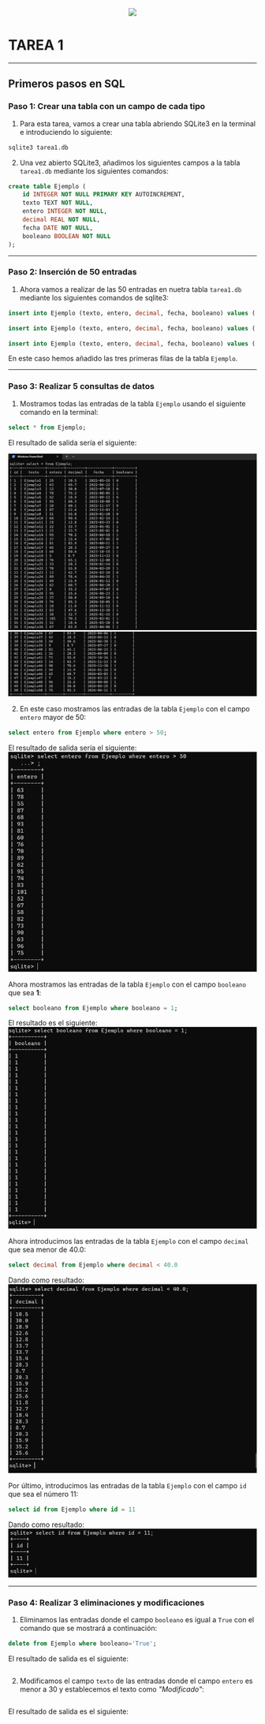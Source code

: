 
<div align="center">
<img src="https://e7.pngegg.com/pngimages/778/255/png-clipart-sqlite-database-android-mysql-android-text-logo-thumbnail.png" width="300px"/>
</div>

# **TAREA 1**
___
## Primeros pasos en SQL

### Paso 1: Crear una tabla con un campo de cada tipo
1. Para esta tarea, vamos a crear una tabla abriendo SQLite3 en la terminal e introduciendo lo siguiente:
```sql
sqlite3 tarea1.db
```
2. Una vez abierto SQLite3, añadimos los siguientes campos a la tabla `tarea1.db` mediante los siguientes comandos:
```sql
create table Ejemplo (
    id INTEGER NOT NULL PRIMARY KEY AUTOINCREMENT,
    texto TEXT NOT NULL,
    entero INTEGER NOT NULL,
    decimal REAL NOT NULL,
    fecha DATE NOT NULL,
    booleano BOOLEAN NOT NULL  
);
```
___
### Paso 2: Inserción de 50 entradas
1. Ahora vamos a realizar de las 50 entradas en nuetra tabla `tarea1.db` mediante los siguientes comandos de sqlite3:
```sql
insert into Ejemplo (texto, entero, decimal, fecha, booleano) values ('Ejemplo1','25','10.5','2022-05-15','0');
```

```sql
insert into Ejemplo (texto, entero, decimal, fecha, booleano) values ('Ejemplo2','63','45.7','2022-06-22','1');
```

```sql
insert into Ejemplo (texto, entero, decimal, fecha, booleano) values ('Ejemplo3','12','30.0','2022-07-10','0');
```

En este caso hemos añadido las tres primeras filas de la tabla `Ejemplo`.
___

### Paso 3: Realizar 5 consultas de datos
1. Mostramos todas las entradas de la tabla `Ejemplo` usando el siguiente comando en la terminal:

```sql
select * from Ejemplo;
```
El resultado de salida sería el siguiente:

![Alt text](image.png)
![Alt text](image-1.png)

2. En este caso mostramos las entradas de la tabla `Ejemplo` con el campo `entero` mayor de 50:

```sql
select entero from Ejemplo where entero > 50;
```
El resultado de salida sería el siguiente:
![Alt text](image-2.png)


Ahora mostramos las entradas de la tabla `Ejemplo` con el campo `booleano` que sea **1**:

```sql
select booleano from Ejemplo where booleano = 1;
```
El resultado es el siguiente:
![Alt text](image-3.png)


Ahora introducimos las entradas de la tabla `Ejemplo` con el campo `decimal` que sea menor de 40.0:

```sql
select decimal from Ejemplo where decimal < 40.0
```
Dando como resultado:
![Alt text](image-4.png)


Por último, introducimos las entradas de la tabla `Ejemplo` con el campo `id` que sea el número 11:

```sql
select id from Ejemplo where id = 11
```
Dando como resultado:
![Alt text](image-5.png)
___
### Paso 4: Realizar 3 eliminaciones y modificaciones
1. Eliminamos las entradas donde el campo `booleano` es igual a `True` con el comando que se mostrará a continuación:

```sql
delete from Ejemplo where booleano='True';
```
El resultado de salida es el siguiente:

```sql
```

2. Modificamos el campo `texto` de las entradas donde el campo `entero` es menor a 30 y establecemos el texto como *"Modificado"*:

```sql

```
El resultado de salida es el siguiente:

```sql

```